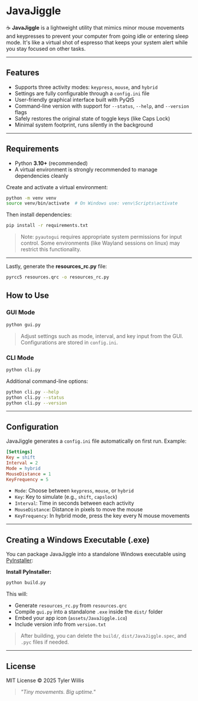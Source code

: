 # JavaJiggle

☕ **JavaJiggle** is a lightweight utility that mimics minor mouse movements and keypresses to prevent your computer from going idle or entering sleep mode. It's like a virtual shot of espresso that keeps your system alert while you stay focused on other tasks.

---

## Features

- Supports three activity modes: `keypress`, `mouse`, and `hybrid`
- Settings are fully configurable through a `config.ini` file
- User-friendly graphical interface built with PyQt5
- Command-line version with support for `--status`, `--help`, and `--version` flags
- Safely restores the original state of toggle keys (like Caps Lock)
- Minimal system footprint, runs silently in the background

---

## Requirements

- Python **3.10+** (recommended)
- A virtual environment is strongly recommended to manage dependencies cleanly

Create and activate a virtual environment:

```bash
python -m venv venv
source venv/bin/activate  # On Windows use: venv\Scripts\activate
```

Then install dependencies:

```bash
pip install -r requirements.txt
```

> Note: `pyautogui` requires appropriate system permissions for input control. Some environments (like Wayland sessions on linux) may restrict this functionality.

---

Lastly, generate the **resources_rc.py** file:
```bash
pyrcc5 resources.qrc -o resources_rc.py
```

## How to Use

### GUI Mode
```bash
python gui.py
```

> Adjust settings such as mode, interval, and key input from the GUI. Configurations are stored in `config.ini`.

### CLI Mode
```bash
python cli.py
```

Additional command-line options:
```bash
python cli.py --help
python cli.py --status
python cli.py --version
```

---

## Configuration

JavaJiggle generates a `config.ini` file automatically on first run. Example:

```ini
[Settings]
Key = shift
Interval = 2
Mode = hybrid
MouseDistance = 1
KeyFrequency = 5
```

- `Mode`: Choose between `keypress`, `mouse`, or `hybrid`
- `Key`: Key to simulate (e.g., `shift`, `capslock`)
- `Interval`: Time in seconds between each activity
- `MouseDistance`: Distance in pixels to move the mouse
- `KeyFrequency`: In hybrid mode, press the key every N mouse movements

---

## Creating a Windows Executable (.exe)

You can package JavaJiggle into a standalone Windows executable using [PyInstaller](https://pyinstaller.org/):

**Install PyInstaller:**
  ```bash
  python build.py
  ```

This will:
- Generate `resources_rc.py` from `resources.qrc`
- Compile `gui.py` into a standalone `.exe` inside the `dist/` folder
- Embed your app icon (`assets/JavaJiggle.ico`)
- Include version info from `version.txt`

> After building, you can delete the `build/`, `dist/JavaJiggle.spec`, and `.pyc` files if needed.

---

## License

MIT License © 2025 Tyler Willis  
> *"Tiny movements. Big uptime."*